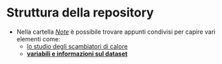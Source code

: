 # Struttura della repository
- Nella cartella [_Note_](Note/) è possibile trovare appunti condivisi per capire vari elementi come:
  - [lo studio degli scambiatori di calore](Note/scambio_termico.md)
  - [**variabili e informazioni sul dataset**](Note/dataset.md)